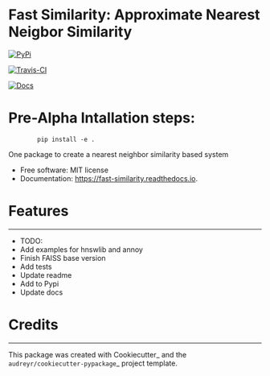 
Fast Similarity: Approximate Nearest Neigbor Similarity
==========================

[![PyPi](https://img.shields.io/pypi/v/fast_similarity.svg)]( https://pypi.python.org/pypi/fast_similarity)

[![Travis-CI](https://img.shields.io/travis/sralli/fast_similarity.svg)](https://travis-ci.com/sralli/fast_similarity)

[![Docs]( https://readthedocs.org/projects/fast-similarity/badge/?version=latest)](https://fast-similarity.readthedocs.io/en/latest/?version=latest)


# Pre-Alpha Intallation steps: 
```
        pip install -e .
```


One package to create a nearest neighbor similarity based system


- Free software: MIT license
- Documentation: https://fast-similarity.readthedocs.io.


# Features
--------

- TODO:
 - Add examples for hnswlib and annoy
 - Finish FAISS base version
 - Add tests
 - Update readme
 - Add to Pypi
 - Update docs

# Credits
-------

This package was created with Cookiecutter_ and the `audreyr/cookiecutter-pypackage`_ project template.
